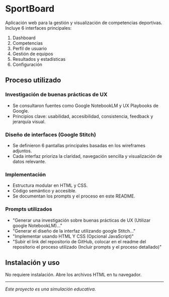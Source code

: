 # SportBoard

Aplicación web para la gestión y visualización de competencias deportivas. Incluye 6 interfaces principales:

1. Dashboard
2. Competencias
3. Perfil de usuario
4. Gestión de equipos
5. Resultados y estadísticas
6. Configuración

## Proceso utilizado

### Investigación de buenas prácticas de UX
- Se consultaron fuentes como Google NotebookLM y UX Playbooks de Google.
- Principios clave: usabilidad, accesibilidad, consistencia, feedback y jerarquía visual.

### Diseño de interfaces (Google Stitch)
- Se definieron 6 pantallas principales basadas en los wireframes adjuntos.
- Cada interfaz prioriza la claridad, navegación sencilla y visualización de datos relevante.

### Implementación
- Estructura modular en HTML y CSS.
- Código semántico y accesible.
- Se documentan los prompts y el proceso en este README.

### Prompts utilizados
- "Generar una investigación sobre buenas prácticas de UX (Utilizar google NotebookLM)..."
- "Generar el diseño de la interfaz utilizando google Stitch..."
- "Implementar usando HTML Y CSS (Opcional JavaScript)"
- "Subir el link del repositorio de GitHub, colocar en el readme del repositorio el proceso utilizado (Incluir prompts y el proceso detallado)"

## Instalación y uso
No requiere instalación. Abre los archivos HTML en tu navegador.

---

*Este proyecto es una simulación educativa.*
